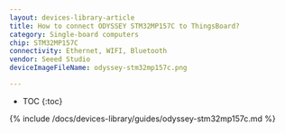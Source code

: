 ```yaml
---
layout: devices-library-article
title: How to connect ODYSSEY STM32MP157C to ThingsBoard?
category: Single-board computers
chip: STM32MP157C
connectivity: Ethernet, WIFI, Bluetooth
vendor: Seeed Studio
deviceImageFileName: odyssey-stm32mp157c.png

---
```



* TOC
{:toc}

{% include /docs/devices-library/guides/odyssey-stm32mp157c.md %}